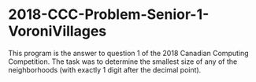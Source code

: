 # 2018-CCC-Problem-Senior-1-VoroniVillages
This program is the answer to question 1 of the 2018 Canadian Computing Competition. The task was to determine the smallest size of any of the neighborhoods (with exactly 1 digit after the decimal point).
